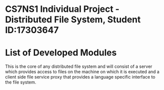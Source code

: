 # CS7NS1 Individual Project - Distributed File System, Student ID:17303647
# List of Developed Modules
This is the core of any distributed file system and will consist of a server which provides access to files on the machine on which it is executed and a client side file service proxy that provides a language specific interface to the file system.
